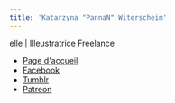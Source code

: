 ```yaml
---
title: 'Katarzyna "PannaN" Witerscheim'
---
```


elle |  Illeustratrice Freelance

- [Page d'accueil](http://panna-n.com/)
- [Facebook](https://www.facebook.com/pannanARTS/)
- [Tumblr](https://pannan-art.tumblr.com/)
- [Patreon](https://www.patreon.com/profile/creators?u=2487835)
